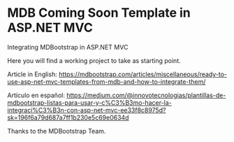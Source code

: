 # MDB Coming Soon Template in ASP.NET MVC

Integrating MDBootstrap in ASP.NET MVC

Here you will find a working project to take as starting point.

Article in English: https://mdbootstrap.com/articles/miscellaneous/ready-to-use-asp-net-mvc-templates-from-mdb-and-how-to-integrate-them/

Artículo en español: https://medium.com/@innovotecnologias/plantillas-de-mdbootstrap-listas-para-usar-y-c%C3%B3mo-hacer-la-integraci%C3%B3n-con-asp-net-mvc-ee33f8c8975d?sk=196f6a79d687a7ff1b230e5c69e0634d

Thanks to the MDBootstrap Team.

